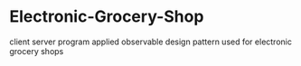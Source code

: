# Electronic-Grocery-Shop
client server program applied observable design pattern used for electronic grocery shops
